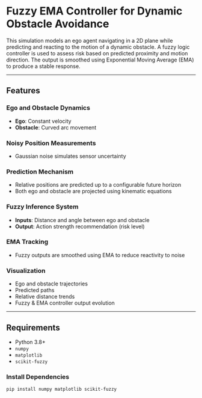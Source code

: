 # Fuzzy EMA Controller for Dynamic Obstacle Avoidance

This simulation models an ego agent navigating in a 2D plane while predicting and reacting to the motion of a dynamic obstacle. A fuzzy logic controller is used to assess risk based on predicted proximity and motion direction. The output is smoothed using Exponential Moving Average (EMA) to produce a stable response.

---

## Features

### Ego and Obstacle Dynamics

- **Ego**: Constant velocity  
- **Obstacle**: Curved arc movement

### Noisy Position Measurements

- Gaussian noise simulates sensor uncertainty

### Prediction Mechanism

- Relative positions are predicted up to a configurable future horizon  
- Both ego and obstacle are projected using kinematic equations

### Fuzzy Inference System

- **Inputs**: Distance and angle between ego and obstacle  
- **Output**: Action strength recommendation (risk level)

### EMA Tracking

- Fuzzy outputs are smoothed using EMA to reduce reactivity to noise

### Visualization

- Ego and obstacle trajectories  
- Predicted paths  
- Relative distance trends  
- Fuzzy & EMA controller output evolution

---

## Requirements

- Python 3.8+
- `numpy`
- `matplotlib`
- `scikit-fuzzy`

### Install Dependencies

```bash
pip install numpy matplotlib scikit-fuzzy
